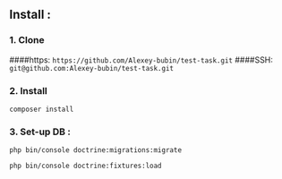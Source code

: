 ## Install :

### 1. Clone
####https: 
`https://github.com/Alexey-bubin/test-task.git`
####SSH:
`git@github.com:Alexey-bubin/test-task.git`

### 2. Install

`composer install`

### 3. Set-up DB :
`php bin/console doctrine:migrations:migrate`

`php bin/console doctrine:fixtures:load`
